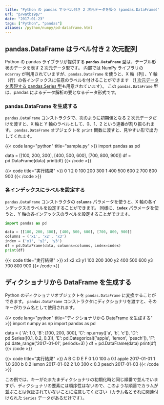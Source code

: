```yaml
---
title: "Python の pandas でラベル付き 2 次元データを扱う (pandas.DataFrame)"
url: "p/watbs9p/"
date: "2017-01-23"
tags: ["Python", "pandas"]
aliases: /python/numpy/pd-dataframe.html
---
```


pandas.DataFrame はラベル付き 2 次元配列
----

Python の pandas ライブラリが提供する __`pandas.DataFrame`__ 型は、テーブル形状のデータを表す 2 次元データ型です。
内部では NumPy ライブラリの `ndarray` が利用されていますが、`pandas.DataFrame` を使うと、X 軸（列）、Y 軸（行）の各インデックスに任意のラベルを付けることができます （[1 次元データを表現する pandas.Series 型](/p/wbudtbr/)も用意されています）。
この `pandas.DataFrame` 型は、pandas によるデータ解析の要となるデータ形式です。

### pandas.DataFrame を生成する

`pandas.DataFrame` コンストラクタで、次のように初期値となる 2 次元データだけを渡すと、X 軸と Y 軸のラベルとして、0、1、2 という連番が割り振られます。
`pandas.DataFrame` オブジェクトを `print` 関数に渡すと、見やすい形で出力してくれます。

{{< code lang="python" title="sample.py" >}}
import pandas as pd

data = [[100, 200, 300], [400, 500, 600], [700, 800, 900]]
df = pd.DataFrame(data)
print(df)
{{< /code >}}

{{< code title="実行結果" >}}
     0    1    2
0  100  200  300
1  400  500  600
2  700  800  900
{{< /code >}}

### 各インデックスにラベルを設定する

`pandas.DataFrame` コンストラクタの __`columns`__ パラメータを使うと、X 軸の各インデックスのラベルを設定することができます。
同様に、__`index`__ パラメータを使うと、Y 軸の各インデックスのラベルを設定することができます。

```python
import pandas as pd

data = [[100, 200, 300], [400, 500, 600], [700, 800, 900]]
columns = ('x1', 'x2', 'x3')
index = ('y1', 'y2', 'y3')
df = pd.DataFrame(data, columns=columns, index=index)
print(df)
```

{{< code title="実行結果" >}}
     x1   x2   x3
y1  100  200  300
y2  400  500  600
y3  700  800  900
{{< /code >}}


ディクショナリから DataFrame を生成する
----

Python のディクショナリオブジェクトを `pandas.DataFrame` に変換することができます。
`pandas.DataFrame` コンストラクタにディクショナリを渡すと、そのキーがカラム名として使用されます。

{{< code lang="python" title="ディクショナリから DataFrame を生成する" >}}
import numpy as np
import pandas as pd

data = {
    'A': 1.0,
    'B': [100, 200, 300],
    'C': np.array(['a', 'b', 'c']),
    'D': pd.Series([0.1, 0.2, 0.3]),
    'E': pd.Categorical(['apple', 'lemon', 'peach']),
    'F': pd.date_range('2017-01-01', periods=3)
}
df = pd.DataFrame(data)
print(df)
{{< /code >}}

{{< code title="実行結果" >}}
     A    B  C    D      E          F
0  1.0  100  a  0.1  apple 2017-01-01
1  1.0  200  b  0.2  lemon 2017-01-02
2  1.0  300  c  0.3  peach 2017-01-03
{{< /code >}}

この例では、キーがたまたまディクショナリの初期化時と同じ順番で並んでいますが、ディクショナリの要素には順序性はないので、このような順番でカラムが並ぶことは保証されていないことに注意してください（カラム名とそれに関連付けられた `Series` データがあるだけです）。

